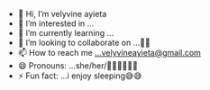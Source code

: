 - 👋 Hi, I’m velyvine ayieta
- 👀 I’m interested in ...
- 🌱 I’m currently learning ...
- 💞️ I’m looking to collaborate on ...🎁🎁
- 📫 How to reach me ...velyvineayieta@gmail.com
- 😄 Pronouns: ...she/her/👩‍🦰👱‍♀️👩‍🦳
- ⚡ Fun fact: ...i enjoy sleeping😅😅

<!---
vellie27/ is a ✨ special ✨ repository because its `README.md` (this file) appears on your GitHub profile.
You can click the Preview link to take a look at your changes.
--->
